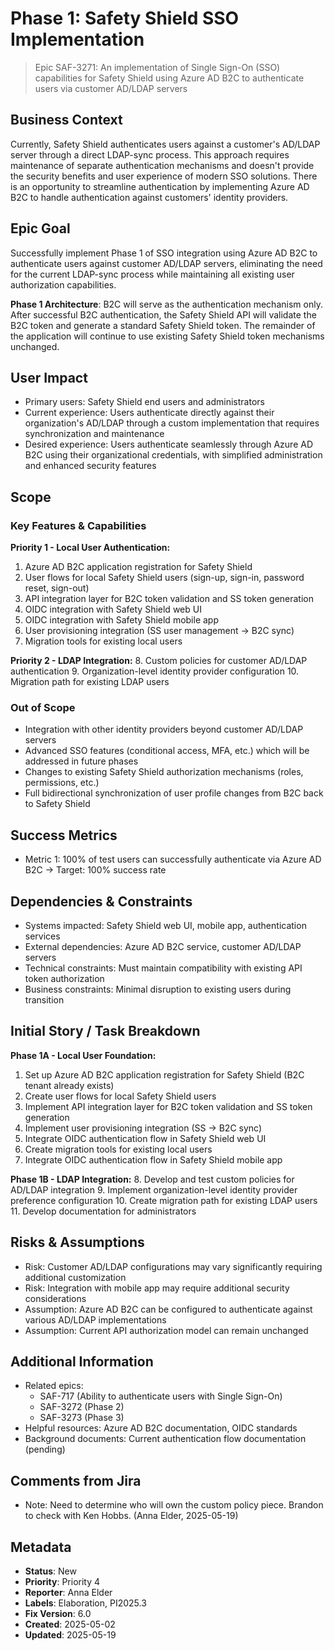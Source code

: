# Phase 1: Safety Shield SSO Implementation
> Epic SAF-3271: An implementation of Single Sign-On (SSO) capabilities for Safety Shield using Azure AD B2C to authenticate users via customer AD/LDAP servers

## Business Context
Currently, Safety Shield authenticates users against a customer's AD/LDAP server through a direct LDAP-sync process. This approach requires maintenance of separate authentication mechanisms and doesn't provide the security benefits and user experience of modern SSO solutions. There is an opportunity to streamline authentication by implementing Azure AD B2C to handle authentication against customers' identity providers.

## Epic Goal
Successfully implement Phase 1 of SSO integration using Azure AD B2C to authenticate users against customer AD/LDAP servers, eliminating the need for the current LDAP-sync process while maintaining all existing user authorization capabilities.

**Phase 1 Architecture**: B2C will serve as the authentication mechanism only. After successful B2C authentication, the Safety Shield API will validate the B2C token and generate a standard Safety Shield token. The remainder of the application will continue to use existing Safety Shield token mechanisms unchanged.

## User Impact
- Primary users: Safety Shield end users and administrators
- Current experience: Users authenticate directly against their organization's AD/LDAP through a custom implementation that requires synchronization and maintenance
- Desired experience: Users authenticate seamlessly through Azure AD B2C using their organizational credentials, with simplified administration and enhanced security features

## Scope
### Key Features & Capabilities
**Priority 1 - Local User Authentication:**
1. Azure AD B2C application registration for Safety Shield
2. User flows for local Safety Shield users (sign-up, sign-in, password reset, sign-out)
3. API integration layer for B2C token validation and SS token generation
4. OIDC integration with Safety Shield web UI
5. OIDC integration with Safety Shield mobile app
6. User provisioning integration (SS user management → B2C sync)
7. Migration tools for existing local users

**Priority 2 - LDAP Integration:**
8. Custom policies for customer AD/LDAP authentication
9. Organization-level identity provider configuration
10. Migration path for existing LDAP users

### Out of Scope
- Integration with other identity providers beyond customer AD/LDAP servers
- Advanced SSO features (conditional access, MFA, etc.) which will be addressed in future phases
- Changes to existing Safety Shield authorization mechanisms (roles, permissions, etc.)
- Full bidirectional synchronization of user profile changes from B2C back to Safety Shield

## Success Metrics
- Metric 1: 100% of test users can successfully authenticate via Azure AD B2C → Target: 100% success rate

## Dependencies & Constraints
- Systems impacted: Safety Shield web UI, mobile app, authentication services
- External dependencies: Azure AD B2C service, customer AD/LDAP servers
- Technical constraints: Must maintain compatibility with existing API token authorization
- Business constraints: Minimal disruption to existing users during transition

## Initial Story / Task Breakdown
**Phase 1A - Local User Foundation:**
1. Set up Azure AD B2C application registration for Safety Shield (B2C tenant already exists)
2. Create user flows for local Safety Shield users
3. Implement API integration layer for B2C token validation and SS token generation
4. Implement user provisioning integration (SS → B2C sync)
5. Integrate OIDC authentication flow in Safety Shield web UI
6. Create migration tools for existing local users
7. Integrate OIDC authentication flow in Safety Shield mobile app

**Phase 1B - LDAP Integration:**
8. Develop and test custom policies for AD/LDAP integration
9. Implement organization-level identity provider preference configuration
10. Create migration path for existing LDAP users
11. Develop documentation for administrators

## Risks & Assumptions
- Risk: Customer AD/LDAP configurations may vary significantly requiring additional customization
- Risk: Integration with mobile app may require additional security considerations
- Assumption: Azure AD B2C can be configured to authenticate against various AD/LDAP implementations
- Assumption: Current API authorization model can remain unchanged

## Additional Information
- Related epics: 
  - SAF-717 (Ability to authenticate users with Single Sign-On)
  - SAF-3272 (Phase 2)
  - SAF-3273 (Phase 3)
- Helpful resources: Azure AD B2C documentation, OIDC standards
- Background documents: Current authentication flow documentation (pending)

## Comments from Jira
- Note: Need to determine who will own the custom policy piece. Brandon to check with Ken Hobbs. (Anna Elder, 2025-05-19)

## Metadata
- **Status**: New
- **Priority**: Priority 4
- **Reporter**: Anna Elder
- **Labels**: Elaboration, PI2025.3
- **Fix Version**: 6.0
- **Created**: 2025-05-02
- **Updated**: 2025-05-19